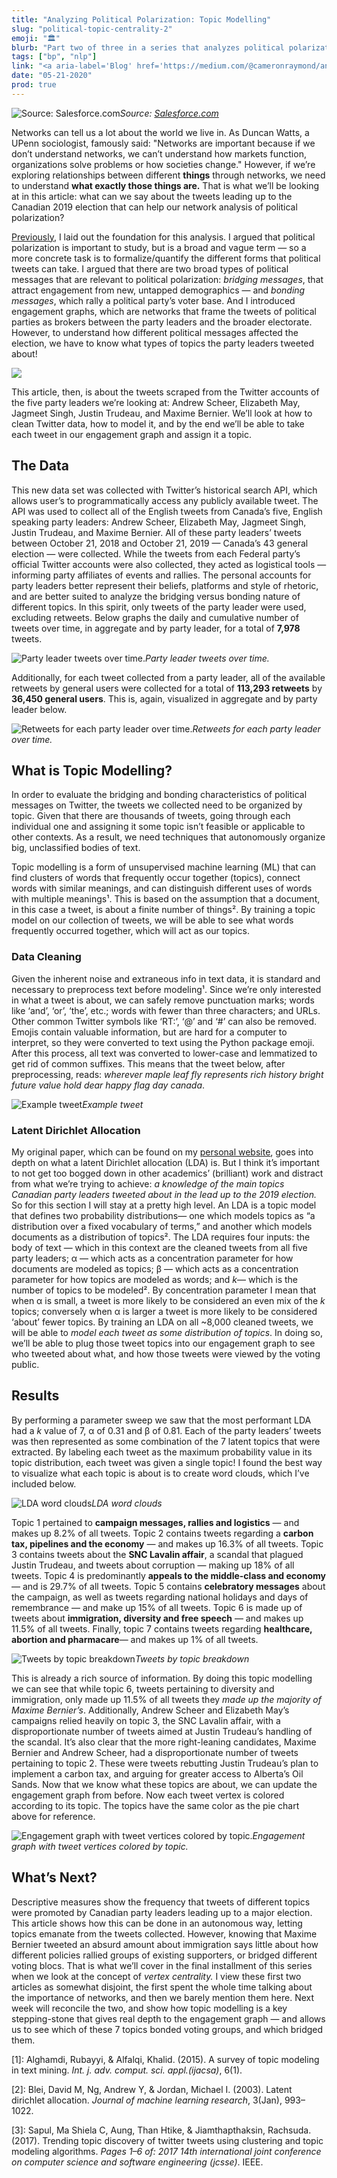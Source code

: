 ```yaml
---
title: "Analyzing Political Polarization: Topic Modelling"
slug: "political-topic-centrality-2"
emoji: "🏛"
blurb: "Part two of three in a series that analyzes political polarization through network science. Modelling and extracting topics from political tweets. Posted on the popular blog Towards Data Science."
tags: ["bp", "nlp"]
link: "<a aria-label='Blog' href='https://medium.com/@cameronraymond/analyzing-political-polarization-topic-modelling-2-b45a7bd3d3cc'>Blog</a>"
date: "05-21-2020"
prod: true
---
```



![Source: [Salesforce.com](https://www.salesforce.com/ca/blog/2019/10/get-to-know-ai-for-business--natural-language-processing.html)](https://cdn-images-1.medium.com/max/2402/1*8wo8S9TmNx7aMHWSW_lSfg.png)*Source: [Salesforce.com](https://www.salesforce.com/ca/blog/2019/10/get-to-know-ai-for-business--natural-language-processing.html)*

Networks can tell us a lot about the world we live in. As Duncan Watts, a UPenn sociologist, famously said: "Networks are important because if we don’t understand networks, we can’t understand how markets function, organizations solve problems or how societies change." However, if we’re exploring relationships between different **things** through networks, we need to understand **what exactly those things are.** That is what we’ll be looking at in this article: what can we say about the tweets leading up to the Canadian 2019 election that can help our network analysis of political polarization?

[Previously](https://towardsdatascience.com/analyzing-political-polarization-on-twitter-engagement-graphs-aa0614ed1361), I laid out the foundation for this analysis. I argued that political polarization is important to study, but is a broad and vague term — so a more concrete task is to formalize/quantify the different forms that political tweets can take. I argued that there are two broad types of political messages that are relevant to political polarization: *bridging messages*, that attract engagement from new, untapped demographics — and *bonding messages*, which rally a political party’s voter base. And I introduced engagement graphs, which are networks that frame the tweets of political parties as brokers between the party leaders and the broader electorate. However, to understand how different political messages affected the election, we have to know what types of topics the party leaders tweeted about!

![](https://cdn-images-1.medium.com/max/5894/1*q8LjOscOt3U-PXajSNqusA.png)

This article, then, is about the tweets scraped from the Twitter accounts of the five party leaders we’re looking at: Andrew Scheer, Elizabeth May, Jagmeet Singh, Justin Trudeau, and Maxime Bernier. We’ll look at how to clean Twitter data, how to model it, and by the end we’ll be able to take each tweet in our engagement graph and assign it a topic.

## The Data

This new data set was collected with Twitter’s historical search API, which allows user’s to programmatically access any publicly available tweet. The API was used to collect all of the English tweets from Canada’s five, English speaking party leaders: Andrew Scheer, Elizabeth May, Jagmeet Singh, Justin Trudeau, and Maxime Bernier. All of these party leaders’ tweets between October 21, 2018 and October 21, 2019 — Canada’s 43 general election — were collected. While the tweets from each Federal party’s official Twitter accounts were also collected, they acted as logistical tools — informing party affiliates of events and rallies. The personal accounts for party leaders better represent their beliefs, platforms and style of rhetoric, and are better suited to analyze the bridging versus bonding nature of different topics. In this spirit, only tweets of the party leader were used, excluding retweets. Below graphs the daily and cumulative number of tweets over time, in aggregate and by party leader, for a total of **7,978** tweets.

![Party leader tweets over time.](https://cdn-images-1.medium.com/max/2160/1*9Z7d9R6f0bV8WoaHlS7BWw.png)*Party leader tweets over time.*

Additionally, for each tweet collected from a party leader, all of the available retweets by general users were collected for a total of **113,293 retweets** by **36,450 general users**. This is, again, visualized in aggregate and by party leader below.

![Retweets for each party leader over time.](https://cdn-images-1.medium.com/max/2160/1*pYkiqRx8Xso0uxkObA0bAw.png)*Retweets for each party leader over time.*

## What is Topic Modelling?

In order to evaluate the bridging and bonding characteristics of political messages on Twitter, the tweets we collected need to be organized by topic. Given that there are thousands of tweets, going through each individual one and assigning it some topic isn’t feasible or applicable to other contexts. As a result, we need techniques that autonomously organize big, unclassified bodies of text.

Topic modelling is a form of unsupervised machine learning (ML) that can find clusters of words that frequently occur together (topics), connect words with similar meanings, and can distinguish different uses of words with multiple meanings¹. This is based on the assumption that a document, in this case a tweet, is about a finite number of things². By training a topic model on our collection of tweets, we will be able to see what words frequently occurred together, which will act as our topics.

### Data Cleaning

Given the inherent noise and extraneous info in text data, it is standard and necessary to preprocess text before modeling¹. Since we’re only interested in what a tweet is about, we can safely remove punctuation marks; words like ‘and’, ‘or’, ‘the’, etc.; words with fewer than three characters; and URLs. Other common Twitter symbols like ‘RT:’, ‘@’ and ‘#’ can also be removed. Emojis contain valuable information, but are hard for a computer to interpret, so they were converted to text using the Python package emoji. After this process, all text was converted to lower-case and lemmatized to get rid of common suffixes. This means that the tweet below, after preprocessing, reads: *wherever maple leaf fly represents rich history bright future value hold dear happy flag day canada*.

![Example tweet](https://cdn-images-1.medium.com/max/2000/1*huOCrc67kdG9zn6QgMktVA.png)*Example tweet*

### Latent Dirichlet Allocation

My original paper, which can be found on my [personal website](https://cameronraymond.me/), goes into depth on what a latent Dirichlet allocation (LDA) is. But I think it’s important to not get too bogged down in other academics’ (brilliant) work and distract from what we’re trying to achieve: _a knowledge of the main topics Canadian party leaders tweeted about in the lead up to the 2019 election._ So for this section I will stay at a pretty high level. An LDA is a topic model that defines two probability distributions— one which models topics as “a distribution over a fixed vocabulary of terms,” and another which models documents as a distribution of topics². The LDA requires four inputs: the body of text — which in this context are the cleaned tweets from all five party leaders; α — which acts as a concentration parameter for how documents are modeled as topics; β — which acts as a concentration parameter for how topics are modeled as words; and *k*— which is the number of topics to be modeled². By concentration parameter I mean that when α is small, a tweet is more likely to be considered an even mix of the *k* topics; conversely when α is larger a tweet is more likely to be considered ‘about’ fewer topics. By training an LDA on all ~8,000 cleaned tweets, we will be able to *model each tweet as some distribution of topics*. In doing so, we’ll be able to plug those tweet topics into our engagement graph to see who tweeted about what, and how those tweets were viewed by the voting public.

## Results

By performing a parameter sweep we saw that the most performant LDA had a *k* value of 7, α of 0.31 and β of 0.81. Each of the party leaders’ tweets was then represented as some combination of the 7 latent topics that were extracted. By labeling each tweet as the maximum probability value in its topic distribution, each tweet was given a single topic! I found the best way to visualize what each topic is about is to create word clouds, which I’ve included below.

![LDA word clouds](https://cdn-images-1.medium.com/max/2088/1*OncxG28xAWVokOOY3cyJYA.png)*LDA word clouds*

Topic 1 pertained to **campaign messages, rallies and logistics** — and makes up 8.2% of all tweets. Topic 2 contains tweets regarding a **carbon tax, pipelines and the economy** — and makes up 16.3% of all tweets. Topic 3 contains tweets about the **SNC Lavalin affair**, a scandal that plagued Justin Trudeau, and tweets about corruption — making up 18% of all tweets. Topic 4 is predominantly **appeals to the middle-class and economy** — and is 29.7% of all tweets. Topic 5 contains **celebratory messages** about the campaign, as well as tweets regarding national holidays and days of remembrance — and make up 15% of all tweets. Topic 6 is made up of tweets about **immigration, diversity and free speech** — and makes up 11.5% of all tweets. Finally, topic 7 contains tweets regarding **healthcare, abortion and pharmacare**— and makes up 1% of all tweets.

![Tweets by topic breakdown](https://cdn-images-1.medium.com/max/2702/1*mYH2M6Zmh5Sa60T5xGHbAw.png)*Tweets by topic breakdown*

This is already a rich source of information. By doing this topic modelling we can see that while topic 6, tweets pertaining to diversity and immigration, only made up 11.5% of all tweets they *made up the majority of Maxime Bernier’s*. Additionally, Andrew Scheer and Elizabeth May’s campaigns relied heavily on topic 3, the SNC Lavalin affair, with a disproportionate number of tweets aimed at Justin Trudeau’s handling of the scandal. It’s also clear that the more right-leaning candidates, Maxime Bernier and Andrew Scheer, had a disproportionate number of tweets pertaining to topic 2. These were tweets rebutting Justin Trudeau’s plan to implement a carbon tax, and arguing for greater access to Alberta’s Oil Sands. Now that we know what these topics are about, we can update the engagement graph from before. Now each tweet vertex is colored according to its topic. The topics have the same color as the pie chart above for reference.

![Engagement graph with tweet vertices colored by topic.](https://cdn-images-1.medium.com/max/6000/1*dlDjeRQMuZoexm-onCcAuw.png)*Engagement graph with tweet vertices colored by topic.*

## What’s Next?

Descriptive measures show the frequency that tweets of different topics were promoted by Canadian party leaders leading up to a major election. This article shows how this can be done in an autonomous way, letting topics emanate from the tweets collected. However, knowing that Maxime Bernier tweeted an absurd amount about immigration says little about how different policies rallied groups of existing supporters, or bridged different voting blocs. That is what we’ll cover in the final installment of this series when we look at the concept of *vertex centrality.* I view these first two articles as somewhat disjoint, the first spent the whole time talking about the importance of networks, and then we barely mention them here. Next week will reconcile the two, and show how topic modelling is a key stepping-stone that gives real depth to the engagement graph — and allows us to see which of these 7 topics bonded voting groups, and which bridged them.

[1]: Alghamdi, Rubayyi, & Alfalqi, Khalid. (2015). A survey of topic modeling in text mining. *Int. j. adv. comput. sci. appl.(ijacsa)*, 6(1).

[2]: Blei, David M, Ng, Andrew Y, & Jordan, Michael I. (2003). Latent dirichlet allocation. *Journal of machine learning research*, 3(Jan), 993–1022.

[3]: Sapul, Ma Shiela C, Aung, Than Htike, & Jiamthapthaksin, Rachsuda. (2017). Trending topic discovery of twitter tweets using clustering and topic modeling algorithms. *Pages 1–6 of: 2017 14th international joint conference on computer science and software engineering (jcsse)*. IEEE.
